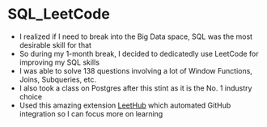 # SQL_LeetCode

- I realized if I need to break into the Big Data space, SQL was the most desirable skill for that
- So during my 1-month break, I decided to dedicatedly use LeetCode for improving my SQL skills
- I was able to solve 138 questions involving a lot of Window Functions, Joins, Subqueries, etc.
- I also took a class on Postgres after this stint as it is the No. 1 industry choice
- Used this amazing extension [LeetHub](https://github.com/QasimWani/LeetHub) which automated GitHub integration so I can focus more on learning

